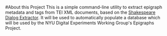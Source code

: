 #About this Project
This is a simple command-line utility to extract epigraph metadata and tags from TEI XML documents, based on the [Shakespeare Dialog Extractor](https://github.com/JonathanReeve/shakespeare-dialog-extractor). It will be used to automatically populate a database which will be used by the NYU Digital Experiments Working Group's Epigraphs Project.  
